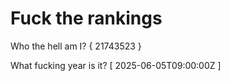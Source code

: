 # Fuck the rankings

Who the hell am I?
{ 21743523 }

What fucking year is it?
[ 2025-06-05T09:00:00Z ]
